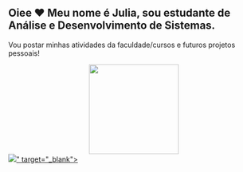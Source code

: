 ## Oiee ♥ Meu nome é Julia, sou estudante de Análise e Desenvolvimento de Sistemas.

<a>Vou postar minhas atividades da faculdade/cursos e futuros projetos pessoais! </a>
<div align="center">
  <a href="https://github.com/Julia-M-Amaral">
  <img height="180em" src="https://github-readme-stats.vercel.app/api?username=Julia-M-Amaral&show_icons=true&theme=dracula&include_all_commits=true&count_private=true"/>
  
</div>
 
<div> 
 </a>
  <a href="https://www.linkedin.com/in/juliam-amaral/" target="_blank"><img src="<img src="https://icons8.com/icon/446/linkedin"/>" target="_blank"></a>
 
</div>
